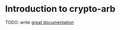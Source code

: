 # Introduction to crypto-arb

TODO: write [great documentation](http://jacobian.org/writing/what-to-write/)
